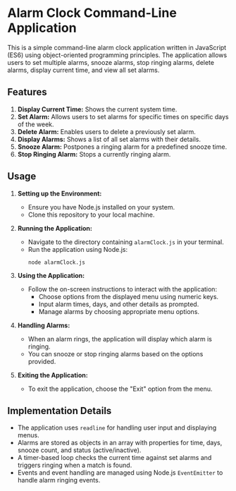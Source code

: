 # Alarm Clock Command-Line Application

This is a simple command-line alarm clock application written in JavaScript (ES6) using object-oriented programming principles. The application allows users to set multiple alarms, snooze alarms, stop ringing alarms, delete alarms, display current time, and view all set alarms.

## Features

1. **Display Current Time:** Shows the current system time.
2. **Set Alarm:** Allows users to set alarms for specific times on specific days of the week.
3. **Delete Alarm:** Enables users to delete a previously set alarm.
4. **Display Alarms:** Shows a list of all set alarms with their details.
5. **Snooze Alarm:** Postpones a ringing alarm for a predefined snooze time.
6. **Stop Ringing Alarm:** Stops a currently ringing alarm.

## Usage

1. **Setting up the Environment:**
   - Ensure you have Node.js installed on your system.
   - Clone this repository to your local machine.

2. **Running the Application:**
   - Navigate to the directory containing `alarmClock.js` in your terminal.
   - Run the application using Node.js:
     ```
     node alarmClock.js
     ```

3. **Using the Application:**
   - Follow the on-screen instructions to interact with the application:
     - Choose options from the displayed menu using numeric keys.
     - Input alarm times, days, and other details as prompted.
     - Manage alarms by choosing appropriate menu options.

4. **Handling Alarms:**
   - When an alarm rings, the application will display which alarm is ringing.
   - You can snooze or stop ringing alarms based on the options provided.

5. **Exiting the Application:**
   - To exit the application, choose the "Exit" option from the menu.

## Implementation Details

- The application uses `readline` for handling user input and displaying menus.
- Alarms are stored as objects in an array with properties for time, days, snooze count, and status (active/inactive).
- A timer-based loop checks the current time against set alarms and triggers ringing when a match is found.
- Events and event handling are managed using Node.js `EventEmitter` to handle alarm ringing events.
